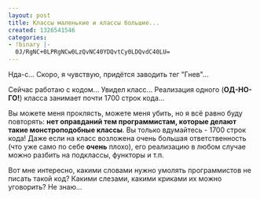 ```yaml
---
layout: post
title: Классы маленькие и классы большие...
created: 1326541546
categories:
- !binary |-
  0J/RgNC+0LPRgNCw0LzQvNC40YDQvtCy0LDQvdC40LU=
---
```

Нда-с... Скоро, я чувствую, придётся заводить тег "Гнев"...

Сейчас работаю с кодом... Увидел класс... Реализация одного (<strong>ОД-НО-ГО!</strong>) класса занимает почти 1700 строк кода...

Вы можете меня проклясть, можете меня убить, но я всё равно буду повторять: <strong>нет оправданий тем программистам, которые делают такие монстроподобные классы</strong>. Вы только вдумайтесь - 1700 строк кода! Даже если на класс возложена очень большая ответственность (что уже само по себе <strong>очень</strong> плохо), его реализацию в любом случае можно разбить на подклассы, функторы и т.п.

Вот мне интересно, какими словами нужно умолять программистов не писать такой код? Какими слезами, какими криками их можно уговорить? Не знаю...
